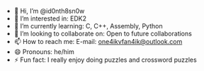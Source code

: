 - 👋 Hi, I’m @id0nth8sn0w
- 👀 I’m interested in: EDK2
- 🌱 I’m currently learning: С, C++, Assembly, Python
- 💞️ I’m looking to collaborate on: Open to future collaborations
- 📫 How to reach me: E-mail: one4ikvfan4ik@outlook.com
- 😄 Pronouns: he/him
- ⚡ Fun fact: I really enjoy doing puzzles and crossword puzzles

<!---
1d0nth8sn0w/1d0nth8sn0w is a ✨ special ✨ repository because its `README.md` (this file) appears on your GitHub profile.
You can click the Preview link to take a look at your changes.
--->
